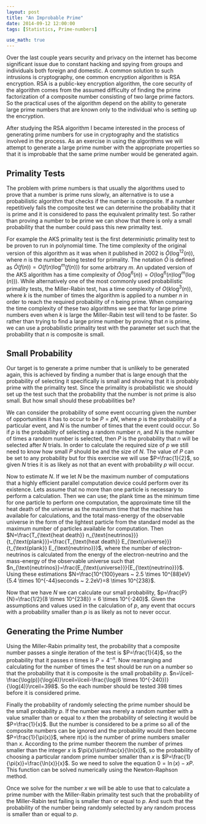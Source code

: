 ```yaml
---
layout: post
title: "An Improbable Prime"
date: 2014-09-12 12:00:00
tags: [Statistics, Prime-numbers]

use_math: true
---
```


Over the last couple years security and privacy on the internet has become significant issue due to constant hacking and spying from groups and individuals both foreign and domestic. A common solution to such intrusions is cryptography, one common encryption algorithm is RSA encryption. RSA is a public-key encryption algorithm, the core security of the algorithm comes from the assumed difficulty of finding the prime factorization of a composite number consisting of two large prime factors. So the practical uses of the algorithm depend on the ability to generate large prime numbers that are known only to the individual who is setting up the encryption.

After studying the RSA algorithm I became interested in the process of generating prime numbers for use in cryptography and the statistics involved in the process. As an exercise in using the algorithms we will attempt to generate a large prime number with the appropriate properties so that it is improbable that the same prime number would be generated again.

## Primality Tests ##
The problem with prime numbers is that usually the algorithms used to prove that a number is prime runs slowly, an alternative is to use a probabilistic algorithm that checks if the number is composite. If a number repetitively fails the composite test we can determine the probability that it is prime and it is considered to pass the equivalent primality test. So rather than proving a number to be prime we can show that there is only a small probability that the number could pass this new primality test.

For example the AKS primality test is the first deterministic primality test to be proven to run in polynomial time. The time complexity of the original version of this algorithm as it was when it published in 2002 is $\tilde{O}(\log^{12}(n))$, where $n$ is the number being tested for primality. The notation $\tilde{O}$ is defined as $\tilde{O}(f(n))=O(f(n)\log^{m}(f(n)))$ for some arbitrary $m$. An updated version of the AKS algorithm has a time complexity of $\tilde{O}(\log^{6}(n))=O(\log^{6}(n)\log^{m}(\log(n)))$. While alternatively one of the most commonly used probabilistic primality tests, the Miller-Rabin test, has a time complexity of $O(k\log^{3}(n))$, where $k$ is the number of times the algorithm is applied to a number $n$ in order to reach the required probability of n being prime. When comparing the time complexity of these two algorithms we see that for large prime numbers even when $k$ is large the Miller-Rabin test will tend to be faster. So rather than trying to find a large prime number by proving that $n$ is prime, we can use a probabilistic primality test with the parameter set such that the probability that $n$ is composite is small.

## Small Probability ##
Our target is to generate a prime number that is unlikely to be generated again, this is achieved by finding a number that is large enough that the probability of selecting it specifically is small and showing that it is probably prime with the primality test. Since the primality is probabilistic we should set up the test such that the probability that the number is not prime is also small. But how small should these probabilities be?

We can consider the probability of some event occurring given the number of opportunities it has to occur to be $P=pN$, where $p$ is the probability of a particular event, and $N$ is the number of times that the event could occur. So if $p$ is the probability of selecting a random number $n$, and $N$ is the number of times a random number is selected, then $P$ is the probability that $n$ will be selected after $N$ trials. In order to calculate the required size of $p$ we still need to know how small $P$ should be and the size of $N$. The value of $P$ can be set to any probability but for this exercise we will use $P=\frac{1}{2}$, so given $N$ tries it is as likely as not that an event with probability $p$ will occur.

Now to estimate $N$. If we let $N$ be the maximum number of computations that a highly efficient parallel computation device could perform over its existence. Lets assume that no more than one particle is necessary to perform a calculation. Then we can use; the plank time as the minimum time for one particle to perform one computation, the approximate time till the heat death of the universe as the maximum time that the machine has available for calculations, and the total mass-energy of the observable universe in the form of the lightest particle from the standard model as the maximum number of particles available for computation. Then $N=\frac{T_{\text{heat death}} n_{\text{neutrinos}}}{t_{\text{plank}}}=\frac{T_{\text{heat death}} E_{\text{universe}}}{t_{\text{plank}} E_{\text{neutrino}}}$, where the number of electron-neutrinos is calculated from the energy of the electron-neutrino and the mass-energy of the observable universe such that $n_{\text{neutrinos}}=\frac{E_{\text{universe}}}{E_{\text{neutrino}}}$. Using these estimations $N=\frac{10^{100}years ~ 2.5 \times 10^{88}eV}{5.4 \times 10^{-44}seconds ~ 2.2eV}=8 \times 10^{238}$.

Now that we have $N$ we can calculate our small probability, $p=\frac{P}{N}=\frac{1/2}{8 \times 10^{238}} = 6 \times 10^{-240}$. Given the assumptions and values used in the calculation of $p$, any event that occurs with a probability smaller than $p$ is as likely as not to never occur.

## Generating the Prime Number ##
Using the Miller-Rabin primality test, the probability that a composite number passes a single iteration of the test is $P=\frac{1}{4}$, so the probability that it passes $n$ times is $P=4^{-n}$. Now rearranging and calculating for the number of times the test should be run on a number so that the probability that it is composite is the small probability $p$. $n=\lceil-\frac{\log(p)}{\log(4)}\rceil=\lceil-\frac{\log(6 \times 10^{-240})}{\log(4)}\rceil=398$. So the each number should be tested $398$ times before it is considered prime.

Finally the probability of randomly selecting the prime number should be the small probability $p$. If the number was merely a random number with a value smaller than or equal to $x$ then the probability of selecting it would be $P=\frac{1}{x}$. But the number is considered to be a prime so all of the composite numbers can be ignored and the probability would then become $P=\frac{1}{\pi(x)}$, where $\pi(x)$ is the number of prime numbers smaller than $x$. According to the prime number theorem the number of primes smaller than the integer $x$ is $\pi(x)\sim\frac{x}{\ln(x)}$, so the probability of choosing a particular random prime number smaller than $x$ is $P=\frac{1}{\pi(x)}=\frac{\ln(x)}{x}$. So we need to solve the equation $0=\ln(x)-xP$. This function can be solved numerically using the Newton-Raphson method.

Once we solve for the number $x$ we will be able to use that to calculate a prime number with the Miller-Rabin primality test such that the probability of the Miller-Rabin test failing is smaller than or equal to $p$. And such that the probability of the number being randomly selected by any random process is smaller than or equal to $p$.
